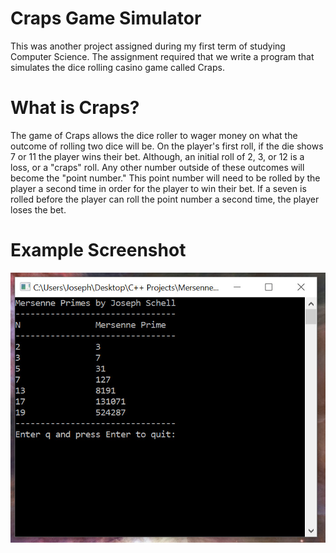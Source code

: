 # Craps Game Simulator

This was another project assigned during my first term of studying
Computer Science. The assignment required that we write a program that
simulates the dice rolling casino game called Craps.

# What is Craps?

The game of Craps allows the dice roller to wager money on what the 
outcome of rolling two dice will be. On the player's first roll, if the
die shows 7 or 11 the player wins their bet. Although, an initial roll of 2, 3, 
or 12 is a loss, or a "craps" roll. Any other number outside of these 
outcomes will become the "point number." This point number will need to be 
rolled by the player a second time in order for the player to win their
bet. If a seven is rolled before the player can roll the point number a 
second time, the player loses the bet.

# Example Screenshot

![Alt text]( https://github.com/DKPunch/mersenne-prime-numbers/blob/master/primesPic.jpg?raw=true "Craps Screenshot")
